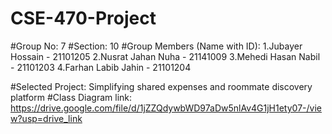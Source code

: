 # CSE-470-Project


#Group No: 7
#Section: 10
#Group Members (Name with ID):
              1.Jubayer Hossain - 21101205
              2.Nusrat Jahan Nuha - 21141009
              3.Mehedi Hasan Nabil - 21101203
              4.Farhan Labib Jahin - 21101204

#Selected Project: Simplifying shared expenses and roommate discovery platform
#Class Diagram link: https://drive.google.com/file/d/1jZZQdywbWD97aDw5nlAv4G1jH1ety07-/view?usp=drive_link

